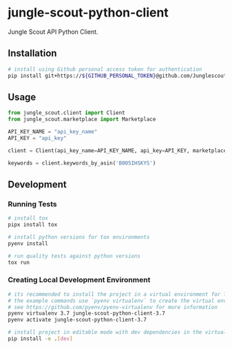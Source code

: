 # jungle-scout-python-client

Jungle Scout API Python Client.

## Installation

```bash
# install using Github personal access token for authentication
pip install git+https://${GITHUB_PERSONAL_TOKEN}@github.com/Junglescout/gong-client.git@main
```

## Usage

```python
from jungle_scout.client import Client
from jungle_scout.marketplace import Marketplace

API_KEY_NAME = "api_key_name"
API_KEY = "api_key"

client = Client(api_key_name=API_KEY_NAME, api_key=API_KEY, marketplace=Marketplace.US)

keywords = client.keywords_by_asin('B005IHSKYS')
```

## Development

### Running Tests

```bash
# install tox
pipx install tox

# install python versions for tox environments
pyenv install

# run quality tests against python versions
tox run
```

### Creating Local Development Environment

```bash
# its recommended to install the project in a virtual environment for local development
# the example commands use `pyenv virtualenv` to create the virtual environment
# see https://github.com/pyenv/pyenv-virtualenv for more information
pyenv virtualenv 3.7 jungle-scout-python-client-3.7
pyenv activate jungle-scout-python-client-3.7

# install project in editable mode with dev dependencies in the virtual environment
pip install -e .[dev]
```
